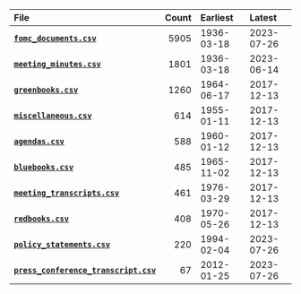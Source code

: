 | File                                                                    |   Count | Earliest   | Latest     |
|:------------------------------------------------------------------------|--------:|:-----------|:-----------|
| [**`fomc_documents.csv`**](fomc_documents.md)                           |    5905 | 1936-03-18 | 2023-07-26 |
| [**`meeting_minutes.csv`**](meeting_minutes.md)                         |    1801 | 1936-03-18 | 2023-06-14 |
| [**`greenbooks.csv`**](greenbooks.md)                                   |    1260 | 1964-06-17 | 2017-12-13 |
| [**`miscellaneous.csv`**](miscellaneous.md)                             |     614 | 1955-01-11 | 2017-12-13 |
| [**`agendas.csv`**](agendas.md)                                         |     588 | 1960-01-12 | 2017-12-13 |
| [**`bluebooks.csv`**](bluebooks.md)                                     |     485 | 1965-11-02 | 2017-12-13 |
| [**`meeting_transcripts.csv`**](meeting_transcripts.md)                 |     461 | 1976-03-29 | 2017-12-13 |
| [**`redbooks.csv`**](redbooks.md)                                       |     408 | 1970-05-26 | 2017-12-13 |
| [**`policy_statements.csv`**](policy_statements.md)                     |     220 | 1994-02-04 | 2023-07-26 |
| [**`press_conference_transcript.csv`**](press_conference_transcript.md) |      67 | 2012-01-25 | 2023-07-26 |